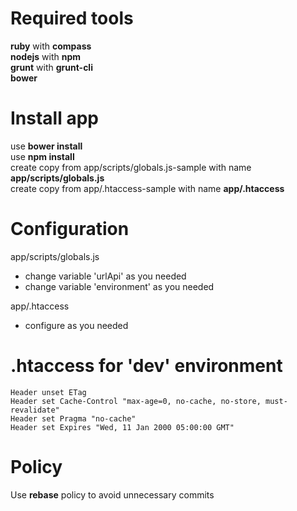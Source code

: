 Required tools
========
**ruby** with **compass**<br>
**nodejs** with **npm**<br>
**grunt** with **grunt-cli**<br>
**bower**

Install app
========
use **bower install**<br>
use **npm install**<br>
create copy from app/scripts/globals.js-sample with name **app/scripts/globals.js**<br>
create copy from app/.htaccess-sample with name **app/.htaccess**

Configuration
========
app/scripts/globals.js
* change variable 'urlApi' as you needed
* change variable 'environment' as you needed

app/.htaccess
* configure as you needed

.htaccess for 'dev' environment
========
~~~
Header unset ETag
Header set Cache-Control "max-age=0, no-cache, no-store, must-revalidate"
Header set Pragma "no-cache"
Header set Expires "Wed, 11 Jan 2000 05:00:00 GMT"
~~~

Policy
========
Use **rebase** policy to avoid unnecessary commits